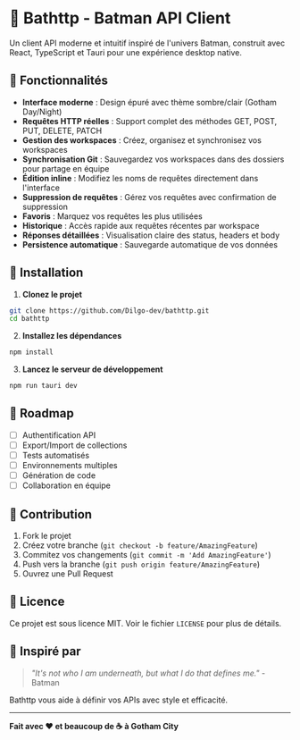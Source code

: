 # 🦇 Bathttp - Batman API Client

Un client API moderne et intuitif inspiré de l'univers Batman, construit avec React, TypeScript et Tauri pour une expérience desktop native.

## 🌟 Fonctionnalités

- **Interface moderne** : Design épuré avec thème sombre/clair (Gotham Day/Night)
- **Requêtes HTTP réelles** : Support complet des méthodes GET, POST, PUT, DELETE, PATCH
- **Gestion des workspaces** : Créez, organisez et synchronisez vos workspaces
- **Synchronisation Git** : Sauvegardez vos workspaces dans des dossiers pour partage en équipe
- **Édition inline** : Modifiez les noms de requêtes directement dans l'interface
- **Suppression de requêtes** : Gérez vos requêtes avec confirmation de suppression
- **Favoris** : Marquez vos requêtes les plus utilisées
- **Historique** : Accès rapide aux requêtes récentes par workspace
- **Réponses détaillées** : Visualisation claire des status, headers et body
- **Persistence automatique** : Sauvegarde automatique de vos données

## 🦆 Installation

1. **Clonez le projet**

```bash
git clone https://github.com/Dilgo-dev/bathttp.git
cd bathttp
```

2. **Installez les dépendances**

```bash
npm install
```

3. **Lancez le serveur de développement**

```bash
npm run tauri dev
```

## 🚧 Roadmap

- [ ] Authentification API
- [ ] Export/Import de collections
- [ ] Tests automatisés
- [ ] Environnements multiples
- [ ] Génération de code
- [ ] Collaboration en équipe

## 🤝 Contribution

1. Fork le projet
2. Créez votre branche (`git checkout -b feature/AmazingFeature`)
3. Commitez vos changements (`git commit -m 'Add AmazingFeature'`)
4. Push vers la branche (`git push origin feature/AmazingFeature`)
5. Ouvrez une Pull Request

## 📄 Licence

Ce projet est sous licence MIT. Voir le fichier `LICENSE` pour plus de détails.

## 🦇 Inspiré par

> _"It's not who I am underneath, but what I do that defines me."_ - Batman

Bathttp vous aide à définir vos APIs avec style et efficacité.

---

**Fait avec ❤️ et beaucoup de ☕ à Gotham City**
